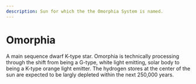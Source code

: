 ```yaml
---
description: Sun for which the the Omorphia System is named.
---
```


# Omorphia

A main sequence dwarf K-type star. Omorphia is technically processing through the shift from being a G-type, white light emitting, solar body to being a K-type orange light emitter. The hydrogen stores at the center of the sun are expected to be largly depleted within the next 250,000 years.
